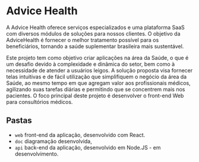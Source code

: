 # Advice Health
A Advice Health oferece serviços especializados e uma plataforma SaaS com diversos módulos de soluções para nossos clientes. O objetivo da AdviceHealth é fornecer o melhor tratamento possível para os beneficiários, tornando a saúde suplementar brasileira mais sustentável.

Este projeto tem como objetivo criar aplicações na área da Saúde, o que é um desafio devido à complexidade e dinâmica do setor, bem como à necessidade de atender a usuários leigos. A solução proposta visa fornecer telas intuitivas e de fácil utilização que simplifiquem o negócio da área da Saúde, ao mesmo tempo em que agregam valor aos profissionais médicos, agilizando suas tarefas diárias e permitindo que se concentrem mais nos pacientes. O foco principal deste projeto é desenvolver o front-end Web para consultórios médicos.

## Pastas
* `web` front-end da aplicação, desenvolvido com React. 
* `doc` diagramação desenvolvida,
* `api` back-end da aplicação, desenvolvido em Node.JS - em desenvolvimento.

